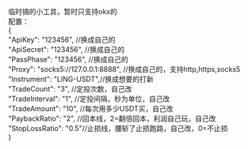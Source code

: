 临时搞的小工具，暂时只支持okx的\
配置：\
{\
  "ApiKey": "123456", //换成自己的\
  "ApiSecret": "123456", //换成自己的\
  "PassPhase": "123456", //换成自己的\
  "Proxy": "socks5://127.0.0.1:8888", //换成自己的，支持http,https,socks5\
  "Instrument": "LING-USDT",//换成想要的打新\
  "TradeCount": "3", //定投次数，自己改\
  "TradeInterval": "1", //定投间隔，秒为单位，自己改\
  "TradeAmount": "10", //每次用多少USDT买，自己改\
  "PaybackRatio": "2", //回本线，2=翻倍回本，利润自己玩，自己改\
  "StopLossRatio": "0.5"//止损线，腰斩了止损跑路，自己改，0=不止损\
}
